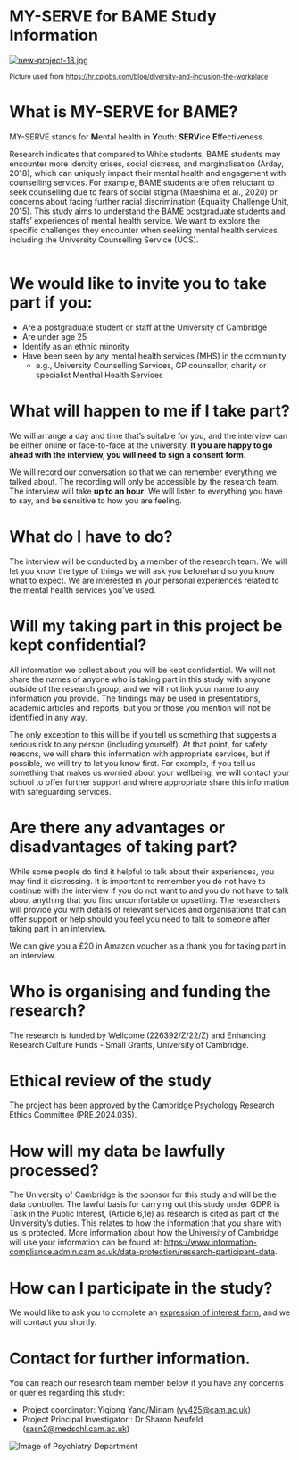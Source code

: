 # MY-SERVE for BAME Study Information 

[![new-project-18.jpg](https://i.postimg.cc/KzPP99Vv/new-project-18.jpg)](https://postimg.cc/gX0LjKmf)

<sub>Picture used from https://hr.cpjobs.com/blog/diversity-and-inclusion-the-workplace</sub>


# What is MY-SERVE for BAME?

MY-SERVE stands for <b>M</b>ental health in <b>Y</b>outh: <b>SERV</b>ice <b>E</b>ffectiveness. 

Research indicates that compared to White students, BAME students may encounter more identity crises, social distress, and marginalisation (Arday, 2018), which can uniquely impact their mental health and engagement with counselling services. For example, BAME students are often reluctant to seek counselling due to fears of social stigma (Maeshima et al., 2020) or concerns about facing further racial discrimination (Equality Challenge Unit, 2015). This study aims to understand the BAME postgraduate students and staffs’ experiences of mental health service. We want to explore the specific challenges they encounter when seeking mental health services, including the University Counselling Service (UCS).

<img src="https://i.imghippo.com/files/AnQP6200kMw.png" alt="" border="0">


# We would like to invite you to take part if you:

* Are a postgraduate student or staff at the University of Cambridge
* Are under age 25
* Identify as an ethnic minority
* Have been seen by any mental health services (MHS) in the community
  - e.g., University Counselling Services, GP counsellor, charity or specialist Menthal Health Services

# What will happen to me if I take part?

We will arrange a day and time that’s suitable for you, and the interview can be either online or face-to-face at the university. 
<b>If you are happy to go ahead with the interview, you will need to sign a consent form. </b>

We will record our conversation so that we can remember everything we talked about. The recording will only be accessible by the research team. 
The interview will take <b>up to an hour</b>. We will listen to everything you have to say, and be sensitive to how you are feeling. 

# What do I have to do?
The interview will be conducted by a member of the research team. We will let you know the type of things we will ask you beforehand so you know what to expect. We are interested in your personal experiences related to the mental health services you’ve used. 

# Will my taking part in this project be kept confidential?
All information we collect about you will be kept confidential. We will not share the names of anyone who is taking part in this study with anyone outside of the research group, and we will not link your name to any information you provide. The findings may be used in presentations, academic articles and reports, but you or those you mention will not be identified in any way. 

The only exception to this will be if you tell us something that suggests a serious risk to any person (including yourself). At that point, for safety reasons, we will share this information with appropriate services, but if possible, we will try to let you know first.  For example, if you tell us something that makes us worried about your wellbeing, we will contact your school to offer further support and where appropriate share this information with safeguarding services.

# Are there any advantages or disadvantages of taking part?
While some people do find it helpful to talk about their experiences, you may find it distressing. It is important to remember you do not have to continue with the interview if you do not want to and you do not have to talk about anything that you find uncomfortable or upsetting. The researchers will provide you with details of relevant services and organisations that can offer support or help should you feel you need to talk to someone after taking part in an interview.

We can give you a £20 in Amazon voucher as a thank you for taking part in an interview. 

# Who is organising and funding the research?
The research is funded by Wellcome (226392/Z/22/Z) and Enhancing Research Culture Funds - Small Grants, University of Cambridge. 

# Ethical review of the study
The project has been approved by the Cambridge Psychology Research Ethics Committee (PRE.2024.035).

# How will my data be lawfully processed?
The University of Cambridge is the sponsor for this study and will be the data controller. The lawful basis for carrying out this study under GDPR is Task in the Public Interest, (Article 6,1e) as research is cited as part of the University’s duties. This relates to how the information that you share with us is protected. More information about how the University of Cambridge will use your information can be found at: https://www.information-compliance.admin.cam.ac.uk/data-protection/research-participant-data.

# How can I participate in the study?
We would like to ask you to complete an [expression of interest form](https://forms.gle/tuctC9ruoxyUC6Hz6), and we will contact you shortly.


# Contact for further information.
You can reach our research team member below if you have any concerns or queries regarding this study:

* Project coordinator: Yiqiong Yang/Miriam (yy425@cam.ac.uk)
* Project Principal Investigator : Dr Sharon Neufeld (sasn2@medschl.cam.ac.uk)



![Image of Psychiatry Department](https://i.postimg.cc/MTPPBr4H/temp-Imagej-XTRPS.avif)


